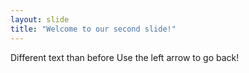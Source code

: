 ```yaml
---
layout: slide
title: "Welcome to our second slide!"
---
```

Different text than before
Use the left arrow to go back!